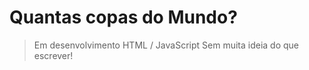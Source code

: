 # Quantas copas do Mundo?
> Em desenvolvimento
> HTML / JavaScript
> Sem muita ideia do que escrever!



